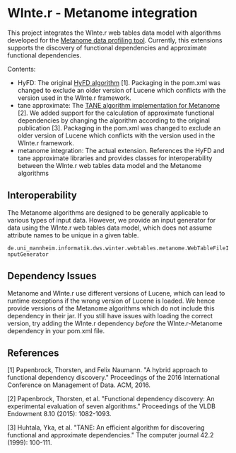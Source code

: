 # WInte.r - Metanome integration

This project integrates the WInte.r web tables data model with algorithms developed for the [Metanome data profiling tool](https://hpi.de/naumann/projects/data-profiling-and-analytics/metanome-data-profiling.html). 
Currently, this extensions supports the discovery of functional dependencies and approximate functional dependencies.

Contents:
- HyFD: The original [HyFD algorithm](https://github.com/HPI-Information-Systems/metanome-algorithms/tree/master/HyFD) [1]. Packaging in the pom.xml was changed to exclude an older version of Lucene which conflicts with the version used in the WInte.r framework.
- tane approximate: The [TANE algorithm implementation for Metanome](https://github.com/HPI-Information-Systems/metanome-algorithms/tree/master/tane) [2]. We added support for the calculation of approximate functional dependencies by changing the algorithm according to the original publication [3]. Packaging in the pom.xml was changed to exclude an older version of Lucene which conflicts with the version used in the WInte.r framework.
- metanome integration: The actual extension. References the HyFD and tane approximate libraries and provides classes for interoperability between the WInte.r web tables data model and the Metanome algorithms

## Interoperability

The Metanome algorithms are designed to be generally applicable to various types of input data. 
However, we provide an input generator for data using the WInte.r web tables data model, which does not assume attribute names to be unique in a given table.

```de.uni_mannheim.informatik.dws.winter.webtables.metanome.WebTableFileInputGenerator```

## Dependency Issues

Metanome and WInte.r use different versions of Lucene, which can lead to runtime exceptions if the wrong version of Lucene is loaded. 
We hence provide versions of the Metanome algorithms which do not include this dependency in their jar.
If you still have issues with loading the correct version, try adding the WInte.r dependency *before* the WInte.r-Metanome dependency in your pom.xml file.

## References

[1] Papenbrock, Thorsten, and Felix Naumann. "A hybrid approach to functional dependency discovery." Proceedings of the 2016 International Conference on Management of Data. ACM, 2016.

[2] Papenbrock, Thorsten, et al. "Functional dependency discovery: An experimental evaluation of seven algorithms." Proceedings of the VLDB Endowment 8.10 (2015): 1082-1093.

[3] Huhtala, Yka, et al. "TANE: An efficient algorithm for discovering functional and approximate dependencies." The computer journal 42.2 (1999): 100-111.
